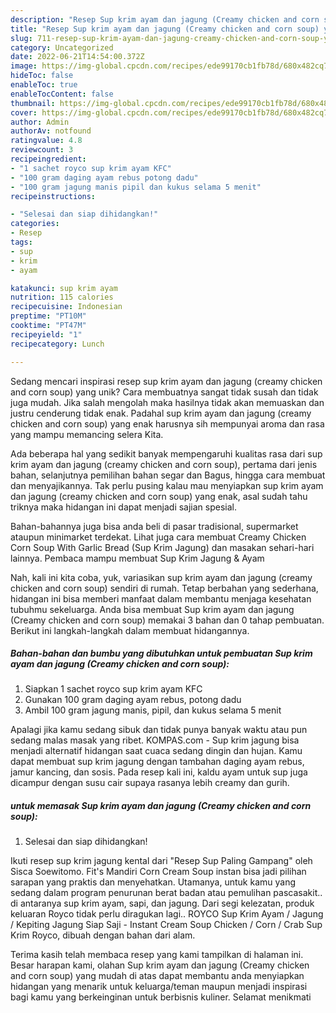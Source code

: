 ```yaml
---
description: "Resep Sup krim ayam dan jagung (Creamy chicken and corn soup) yang Bisa Manjain Lidah"
title: "Resep Sup krim ayam dan jagung (Creamy chicken and corn soup) yang Bisa Manjain Lidah"
slug: 711-resep-sup-krim-ayam-dan-jagung-creamy-chicken-and-corn-soup-yang-bisa-manjain-lidah
category: Uncategorized
date: 2022-06-21T14:54:00.372Z
image: https://img-global.cpcdn.com/recipes/ede99170cb1fb78d/680x482cq70/sup-krim-ayam-dan-jagung-creamy-chicken-and-corn-soup-foto-resep-utama.jpg
hideToc: false
enableToc: true
enableTocContent: false
thumbnail: https://img-global.cpcdn.com/recipes/ede99170cb1fb78d/680x482cq70/sup-krim-ayam-dan-jagung-creamy-chicken-and-corn-soup-foto-resep-utama.jpg
cover: https://img-global.cpcdn.com/recipes/ede99170cb1fb78d/680x482cq70/sup-krim-ayam-dan-jagung-creamy-chicken-and-corn-soup-foto-resep-utama.jpg
author: Admin
authorAv: notfound
ratingvalue: 4.8
reviewcount: 3
recipeingredient:
- "1 sachet royco sup krim ayam KFC"
- "100 gram daging ayam rebus potong dadu"
- "100 gram jagung manis pipil dan kukus selama 5 menit"
recipeinstructions:

- "Selesai dan siap dihidangkan!"
categories:
- Resep
tags:
- sup
- krim
- ayam

katakunci: sup krim ayam 
nutrition: 115 calories
recipecuisine: Indonesian
preptime: "PT10M"
cooktime: "PT47M"
recipeyield: "1"
recipecategory: Lunch

---
```





Sedang mencari inspirasi resep sup krim ayam dan jagung (creamy chicken and corn soup) yang unik? Cara membuatnya sangat tidak susah dan tidak juga mudah. Jika salah mengolah maka hasilnya tidak akan memuaskan dan justru cenderung tidak enak. Padahal sup krim ayam dan jagung (creamy chicken and corn soup) yang enak harusnya sih mempunyai aroma dan rasa yang mampu memancing selera Kita.





Ada beberapa hal yang sedikit banyak mempengaruhi kualitas rasa dari sup krim ayam dan jagung (creamy chicken and corn soup), pertama dari jenis bahan, selanjutnya pemilihan bahan segar dan Bagus, hingga cara membuat dan menyajikannya. Tak perlu pusing kalau mau menyiapkan sup krim ayam dan jagung (creamy chicken and corn soup) yang enak,      asal sudah tahu triknya maka hidangan ini dapat menjadi sajian spesial.














Bahan-bahannya juga bisa anda beli di pasar tradisional, supermarket ataupun minimarket terdekat. Lihat juga cara membuat Creamy Chicken Corn Soup With Garlic Bread (Sup Krim Jagung) dan masakan sehari-hari lainnya. Pembaca mampu membuat Sup Krim Jagung &amp; Ayam






Nah, kali ini kita coba, yuk, variasikan sup krim ayam dan jagung (creamy chicken and corn soup) sendiri di rumah. Tetap berbahan yang sederhana, hidangan ini bisa memberi manfaat dalam membantu menjaga kesehatan tubuhmu sekeluarga. Anda bisa membuat Sup krim ayam dan jagung (Creamy chicken and corn soup) memakai 3 bahan dan 0 tahap pembuatan. Berikut ini langkah-langkah dalam membuat hidangannya.

<!--inarticleads1-->

##### Bahan-bahan dan bumbu yang dibutuhkan untuk pembuatan Sup krim ayam dan jagung (Creamy chicken and corn soup):

1. Siapkan 1 sachet royco sup krim ayam KFC
1. Gunakan 100 gram daging ayam rebus, potong dadu
1. Ambil 100 gram jagung manis, pipil, dan kukus selama 5 menit


Apalagi jika kamu sedang sibuk dan tidak punya banyak waktu atau pun sedang malas masak yang ribet. KOMPAS.com - Sup krim jagung bisa menjadi alternatif hidangan saat cuaca sedang dingin dan hujan. Kamu dapat membuat sup krim jagung dengan tambahan daging ayam rebus, jamur kancing, dan sosis. Pada resep kali ini, kaldu ayam untuk sup juga dicampur dengan susu cair supaya rasanya lebih creamy dan gurih. 

<!--inarticleads2-->

#####  untuk memasak Sup krim ayam dan jagung (Creamy chicken and corn soup):


1. Selesai dan siap dihidangkan!

Ikuti resep sup krim jagung kental dari &#34;Resep Sup Paling Gampang&#34; oleh Sisca Soewitomo. Fit&#39;s Mandiri Corn Cream Soup instan bisa jadi pilihan sarapan yang praktis dan menyehatkan. Utamanya, untuk kamu yang sedang dalam program penurunan berat badan atau pemulihan pascasakit.. di antaranya sup krim ayam, sapi, dan jagung. Dari segi kelezatan, produk keluaran Royco tidak perlu diragukan lagi.. ROYCO Sup Krim Ayam / Jagung / Kepiting Jagung Siap Saji - Instant Cream Soup Chicken / Corn / Crab Sup Krim Royco, dibuah dengan bahan dari alam. 

Terima kasih telah membaca resep yang kami tampilkan di halaman ini. Besar harapan kami, olahan Sup krim ayam dan jagung (Creamy chicken and corn soup) yang mudah di atas dapat membantu anda menyiapkan hidangan yang menarik untuk keluarga/teman maupun menjadi inspirasi bagi kamu yang berkeinginan untuk berbisnis kuliner. Selamat menikmati
